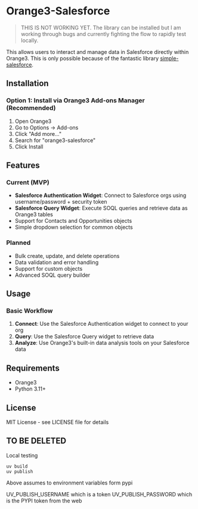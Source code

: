 # Orange3-Salesforce

> THIS IS NOT WORKING YET.  The library can be installed but I am working through bugs and currently fighting the flow to rapidly test locally.

This allows users to interact and manage data in Salesforce directly within Orange3. This is only possible because of the fantastic library [simple-salesforce](https://github.com/simple-salesforce/simple-salesforce).

## Installation

### Option 1: Install via Orange3 Add-ons Manager (Recommended)
1. Open Orange3
2. Go to Options → Add-ons
3. Click "Add more..." 
4. Search for "orange3-salesforce"
5. Click Install

## Features

### Current (MVP)
- **Salesforce Authentication Widget**: Connect to Salesforce orgs using username/password + security token
- **Salesforce Query Widget**: Execute SOQL queries and retrieve data as Orange3 tables
- Support for Contacts and Opportunities objects
- Simple dropdown selection for common objects

### Planned
- Bulk create, update, and delete operations
- Data validation and error handling
- Support for custom objects
- Advanced SOQL query builder

## Usage

### Basic Workflow
1. **Connect**: Use the Salesforce Authentication widget to connect to your org
2. **Query**: Use the Salesforce Query widget to retrieve data
3. **Analyze**: Use Orange3's built-in data analysis tools on your Salesforce data



## Requirements

- Orange3
- Python 3.11+



## License

MIT License - see LICENSE file for details



## TO BE DELETED

Local testing

```
uv build 
uv publish
```

Above assumes to environment variables form pypi

UV_PUBLISH_USERNAME which is a token
UV_PUBLISH_PASSWORD which is the PYPI token from the web



